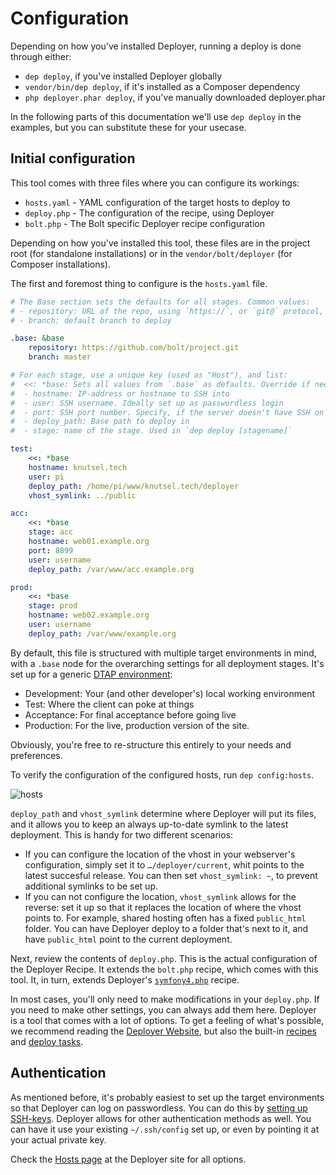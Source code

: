 Configuration
=============

Depending on how you've installed Deployer, running a deploy is done through
either:

- `dep deploy`, if you've installed Deployer globally
- `vendor/bin/dep deploy`, if it's installed as a Composer dependency
- `php deployer.phar deploy`, if you've manually downloaded deployer.phar

In the following parts of this documentation we'll use `dep deploy` in the
examples, but you can substitute these for your usecase.

Initial configuration
---------------------

This tool comes with three files where you can configure its workings:

- `hosts.yaml` - YAML configuration of the target hosts to deploy to 
- `deploy.php` - The configuration of the recipe, using Deployer
- `bolt.php` - The Bolt specific Deployer recipe configuration

Depending on how you've installed this tool, these files are in the project 
root (for standalone installations) or in the `vendor/bolt/deployer` 
(for Composer installations).

The first and foremost thing to configure is the `hosts.yaml` file.

```yaml
# The Base section sets the defaults for all stages. Common values:
# - repository: URL of the repo, using `https://`, or `git@` protocol,
# - branch: default branch to deploy

.base: &base
    repository: https://github.com/bolt/project.git
    branch: master

# For each stage, use a unique key (used as "Host"), and list:
#  <<: *base: Sets all values from `.base` as defaults. Override if needed
#  - hostname: IP-address or hostname to SSH into
#  - user: SSH username. Ideally set up as passwordless login
#  - port: SSH port number. Specify, if the server doesn't have SSH on the default port 22
#  - deploy_path: Base path to deploy in
#  - stage: name of the stage. Used in `dep deploy [stagename]`

test:
    <<: *base
    hostname: knutsel.tech
    user: pi
    deploy_path: /home/pi/www/knutsel.tech/deployer
    vhost_symlink: ../public

acc:
    <<: *base
    stage: acc
    hostname: web01.example.org
    port: 8899
    user: username
    deploy_path: /var/www/acc.example.org

prod:
    <<: *base
    stage: prod
    hostname: web02.example.org
    user: username
    deploy_path: /var/www/example.org
```

By default, this file is structured with multiple target environments in mind,
with a `.base` node for the overarching settings for all deployment stages.
It's set up for a generic [DTAP environment][dtap]:

- Development: Your (and other developer's) local working environment
- Test: Where the client can poke at things
- Acceptance: For final acceptance before going live
- Production: For the live, production version of the site.

Obviously, you're free to re-structure this entirely to your needs and
preferences.

To verify the configuration of the configured hosts, run `dep config:hosts`.

![hosts](https://user-images.githubusercontent.com/1833361/117145670-adb4f180-adb3-11eb-9111-62d747b8bb4b.png)

`deploy_path` and `vhost_symlink` determine where Deployer will put its files, and it allows you to keep an always up-to-date symlink to the latest deployment. This is handy for two different scenarios:

- If you can configure the location of the vhost in your webserver's
  configuration, simply set it to `…/deployer/current`, whit points to the
  latest succesful release. You can then set `vhost_symlink: ~`, to prevent
  additional symlinks to be set up.
- If you can not configure the location, `vhost_symlink` allows for the reverse:
  set it up so that it replaces the location of where the vhost points to. For
  example, shared hosting often has a fixed `public_html` folder. You can have
  Deployer deploy to a folder that's next to it, and have `public_html` point to
  the current deployment.

Next, review the contents of `deploy.php`. This is the actual configuration of
the Deployer Recipe. It extends the `bolt.php` recipe, which comes with this
tool. It, in turn, extends Deployer's [`symfony4.php`][sf4] recipe.

In most cases, you'll only need to make modifications in your `deploy.php`. If
you need to make other settings, you can always add them here. Deployer is a
tool that comes with a lot of options. To get a feeling of what's possible, we
recommend reading the [Deployer Website][deployer], but also the built-in
[recipes][recipe] and [deploy tasks][tasks].

Authentication
--------------

As mentioned before, it's probably easiest to set up the target environments so
that Deployer can log on passwordless. You can do this by [setting up
SSH-keys][ssh-keys]. Deployer allows for other authentication methods as well.
You can have it use your existing `~/.ssh/config` set up, or even by pointing
it at your actual private key.

Check the [Hosts page][hosts] at the Deployer site for all options.

[dtap]: https://www.phparch.com/2009/07/professional-programming-dtap-%e2%80%93-part-1-what-is-dtap/
[ssh-keys]: https://linuxize.com/post/how-to-setup-passwordless-ssh-login/
[hosts]: https://deployer.org/docs/6.x/hosts
[recipe]: https://github.com/deployphp/deployer/tree/master/recipe
[tasks]: https://github.com/deployphp/deployer/tree/master/recipe/deploy
[deployer]: https://deployer.org/docs/hosts.html
[sf4]: https://github.com/deployphp/deployer/blob/master/recipe/symfony.php
